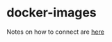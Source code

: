 # docker-images

Notes on how to connect are [here](https://docs.github.com/en/packages/guides/connecting-a-repository-to-a-container-image)
